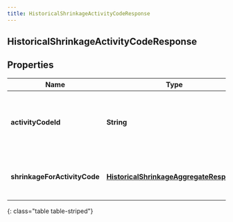```yaml
---
title: HistoricalShrinkageActivityCodeResponse
---
```

## HistoricalShrinkageActivityCodeResponse


## Properties

| Name | Type | Description | Notes |
| ------------ | ------------- | ------------- | ------------- |
| **activityCodeId** | <!----><!---->**String**<!----> | The ID of the activity code for which shrinkage data is provided |  [optional] |
| **shrinkageForActivityCode** | <!----><!---->[**HistoricalShrinkageAggregateResponse**](HistoricalShrinkageAggregateResponse.html)<!----> | Aggregated shrinkage data for the activity code |  [optional] |
{: class="table table-striped"}



